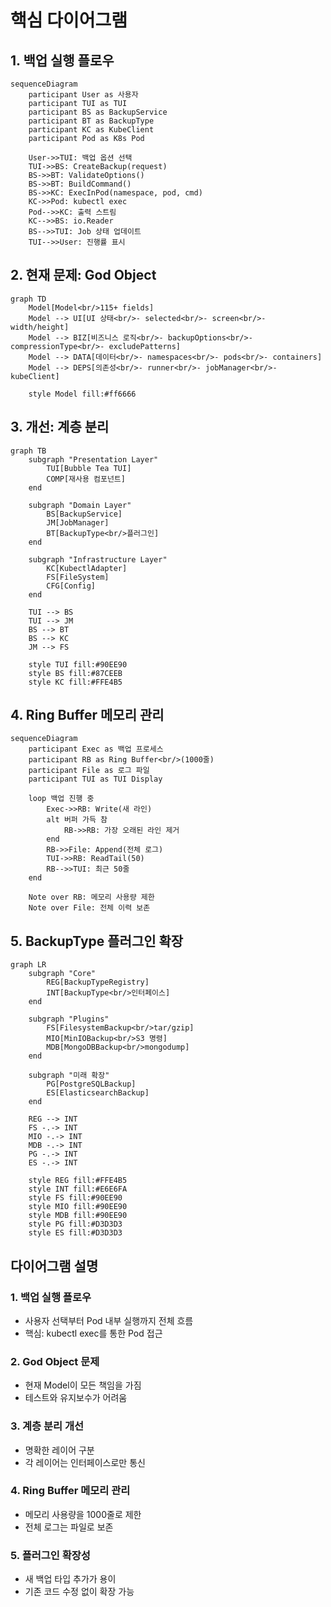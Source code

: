 # 핵심 다이어그램

## 1. 백업 실행 플로우

```mermaid
sequenceDiagram
    participant User as 사용자
    participant TUI as TUI
    participant BS as BackupService
    participant BT as BackupType
    participant KC as KubeClient
    participant Pod as K8s Pod
    
    User->>TUI: 백업 옵션 선택
    TUI->>BS: CreateBackup(request)
    BS->>BT: ValidateOptions()
    BS->>BT: BuildCommand()
    BS->>KC: ExecInPod(namespace, pod, cmd)
    KC->>Pod: kubectl exec
    Pod-->>KC: 출력 스트림
    KC-->>BS: io.Reader
    BS-->>TUI: Job 상태 업데이트
    TUI-->>User: 진행률 표시
```

## 2. 현재 문제: God Object

```mermaid
graph TD
    Model[Model<br/>115+ fields]
    Model --> UI[UI 상태<br/>- selected<br/>- screen<br/>- width/height]
    Model --> BIZ[비즈니스 로직<br/>- backupOptions<br/>- compressionType<br/>- excludePatterns]
    Model --> DATA[데이터<br/>- namespaces<br/>- pods<br/>- containers]
    Model --> DEPS[의존성<br/>- runner<br/>- jobManager<br/>- kubeClient]
    
    style Model fill:#ff6666
```

## 3. 개선: 계층 분리

```mermaid
graph TB
    subgraph "Presentation Layer"
        TUI[Bubble Tea TUI]
        COMP[재사용 컴포넌트]
    end
    
    subgraph "Domain Layer"
        BS[BackupService]
        JM[JobManager]
        BT[BackupType<br/>플러그인]
    end
    
    subgraph "Infrastructure Layer"
        KC[KubectlAdapter]
        FS[FileSystem]
        CFG[Config]
    end
    
    TUI --> BS
    TUI --> JM
    BS --> BT
    BS --> KC
    JM --> FS
    
    style TUI fill:#90EE90
    style BS fill:#87CEEB
    style KC fill:#FFE4B5
```

## 4. Ring Buffer 메모리 관리

```mermaid
sequenceDiagram
    participant Exec as 백업 프로세스
    participant RB as Ring Buffer<br/>(1000줄)
    participant File as 로그 파일
    participant TUI as TUI Display
    
    loop 백업 진행 중
        Exec->>RB: Write(새 라인)
        alt 버퍼 가득 참
            RB->>RB: 가장 오래된 라인 제거
        end
        RB->>File: Append(전체 로그)
        TUI->>RB: ReadTail(50)
        RB-->>TUI: 최근 50줄
    end
    
    Note over RB: 메모리 사용량 제한
    Note over File: 전체 이력 보존
```

## 5. BackupType 플러그인 확장

```mermaid
graph LR
    subgraph "Core"
        REG[BackupTypeRegistry]
        INT[BackupType<br/>인터페이스]
    end
    
    subgraph "Plugins"
        FS[FilesystemBackup<br/>tar/gzip]
        MIO[MinIOBackup<br/>S3 명령]
        MDB[MongoDBBackup<br/>mongodump]
    end
    
    subgraph "미래 확장"
        PG[PostgreSQLBackup]
        ES[ElasticsearchBackup]
    end
    
    REG --> INT
    FS -.-> INT
    MIO -.-> INT
    MDB -.-> INT
    PG -.-> INT
    ES -.-> INT
    
    style REG fill:#FFE4B5
    style INT fill:#E6E6FA
    style FS fill:#90EE90
    style MIO fill:#90EE90
    style MDB fill:#90EE90
    style PG fill:#D3D3D3
    style ES fill:#D3D3D3
```

## 다이어그램 설명

### 1. **백업 실행 플로우**
- 사용자 선택부터 Pod 내부 실행까지 전체 흐름
- 핵심: kubectl exec를 통한 Pod 접근

### 2. **God Object 문제**
- 현재 Model이 모든 책임을 가짐
- 테스트와 유지보수가 어려움

### 3. **계층 분리 개선**
- 명확한 레이어 구분
- 각 레이어는 인터페이스로만 통신

### 4. **Ring Buffer 메모리 관리**
- 메모리 사용량을 1000줄로 제한
- 전체 로그는 파일로 보존

### 5. **플러그인 확장성**
- 새 백업 타입 추가가 용이
- 기존 코드 수정 없이 확장 가능